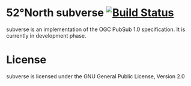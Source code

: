 # 52°North subverse [![Build Status](https://travis-ci.org/52North/subverse.svg)](https://travis-ci.org/52North/subverse)

subverse is an implementation of the OGC PubSub 1.0 specification. It
is currently in development phase.

# License

subverse is licensed under the GNU General Public License, Version 2.0
